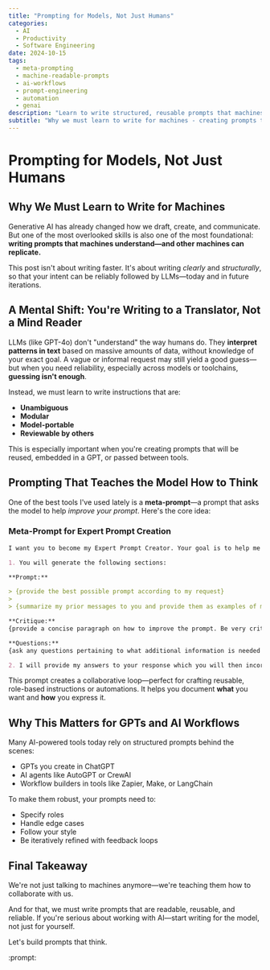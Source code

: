```yaml
---
title: "Prompting for Models, Not Just Humans"
categories:
  - AI
  - Productivity
  - Software Engineering
date: 2024-10-15
tags:
  - meta-prompting
  - machine-readable-prompts
  - ai-workflows
  - prompt-engineering
  - automation
  - genai
description: "Learn to write structured, reusable prompts that machines understand and can reliably execute across different AI systems and workflows."
subtitle: "Why we must learn to write for machines - creating prompts that are unambiguous, modular, and portable across AI systems and tools."
---
```


# Prompting for Models, Not Just Humans

## Why We Must Learn to Write for Machines

Generative AI has already changed how we draft, create, and communicate. But one of the most overlooked skills is also one of the most foundational: **writing prompts that machines understand—and other machines can replicate.**

This post isn't about writing faster. It's about writing _clearly_ and _structurally_, so that your intent can be reliably followed by LLMs—today and in future iterations.

## A Mental Shift: You're Writing to a Translator, Not a Mind Reader

LLMs (like GPT-4o) don't "understand" the way humans do. They **interpret patterns in text** based on massive amounts of data, without knowledge of your exact goal. A vague or informal request may still yield a good guess—but when you need reliability, especially across models or toolchains, **guessing isn't enough**.

Instead, we must learn to write instructions that are:

- **Unambiguous**
- **Modular**
- **Model-portable**
- **Reviewable by others**

This is especially important when you're creating prompts that will be reused, embedded in a GPT, or passed between tools.

## Prompting That Teaches the Model How to Think

One of the best tools I've used lately is a **meta-prompt**—a prompt that asks the model to help _improve your prompt_. Here's the core idea:

### Meta-Prompt for Expert Prompt Creation

```markdown
I want you to become my Expert Prompt Creator. Your goal is to help me craft the best possible prompt for my needs. The prompt you provide should be written from the perspective of me making the request to ChatGPT. Consider in your prompt creation that this prompt will be entered into an interface for GPT-4o. The prompt will include instructions to write the output using my communication style. The process is as follows:

1. You will generate the following sections:

**Prompt:**

> {provide the best possible prompt according to my request}
>
> {summarize my prior messages to you and provide them as examples of my communication style}

**Critique:**
{provide a concise paragraph on how to improve the prompt. Be very critical in your response. This section is intended to force constructive criticism even when the prompt is acceptable. Any assumptions and or issues should be included}

**Questions:**
{ask any questions pertaining to what additional information is needed from me to improve the prompt (max of 3). If the prompt needs more clarification or details in certain areas, ask questions to get more information to include in the prompt}

2. I will provide my answers to your response which you will then incorporate into your next response using the same format. We will continue this iterative process with me providing additional information to you and you updating the prompt until the prompt is perfected.
```

This prompt creates a collaborative loop—perfect for crafting reusable, role-based instructions or automations. It helps you document **what** you want and **how** you express it.

## Why This Matters for GPTs and AI Workflows

Many AI-powered tools today rely on structured prompts behind the scenes:

- GPTs you create in ChatGPT
- AI agents like AutoGPT or CrewAI
- Workflow builders in tools like Zapier, Make, or LangChain

To make them robust, your prompts need to:

- Specify roles
- Handle edge cases
- Follow your style
- Be iteratively refined with feedback loops

## Final Takeaway

We're not just talking to machines anymore—we're teaching them how to collaborate with us.

And for that, we must write prompts that are readable, reusable, and reliable. If you're serious about working with AI—start writing for the model, not just for yourself.

Let's build prompts that think.

:prompt:
